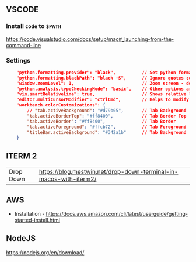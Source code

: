 ## VSCODE

### Install `code` to `$PATH`
https://code.visualstudio.com/docs/setup/mac#_launching-from-the-command-line

### Settings

```json
    "python.formatting.provider": "black",          // Set python formatter as black
    "python.formatting.blackPath": "black -S",      // Ignore quotes conversion in black
    "window.zoomLevel": 1,                          // Zoom screen - default is zero
    "python.analysis.typeCheckingMode": "basic",    // Other options are - basic and off 
    "vim.smartRelativeLine": true,                  // Shows relative line numbers - helps to jump to specific lines - LineNumber + "j"
    "editor.multiCursorModifier": "ctrlCmd",        // Helps to modify multiple lines
    "workbench.colorCustomizations": {
        // "tab.activeBackground": "#d79b05",       // Tab Background
        "tab.activeBorderTop": "#ff8400",           // Tab Border Top      
        "tab.activeBorder": "#ff8400",              // Tab Border  
        "tab.activeForeground": "#ffcb72",          // Tab Foreground      
        "titleBar.activeBackground": "#342a1b"      // Tab Background          
    }
```
## ITERM 2
|||
|-|-|
|Drop Down|https://blog.mestwin.net/drop-down-terminal-in-macos-with-iterm2/|


## AWS
- Installation - https://docs.aws.amazon.com/cli/latest/userguide/getting-started-install.html

## NodeJS
https://nodejs.org/en/download/

